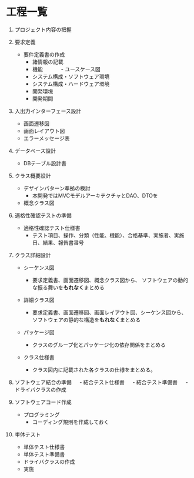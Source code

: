 # 工程一覧

1. プロジェクト内容の把握

2. 要求定義
    - 要件定義書の作成
      - 諸情報の記載
      - 機能
   　　　  - ユースケース図
      - システム構成・ソフトウェア環境 
      - システム構成・ハードウェア環境
      - 開発環境
      - 開発期間 
   

3. 入出力インターフェース設計
     - 画面遷移図 
     - 画面レイアウト図
     - エラーメッセージ表 


4. データベース設計
     - DBテーブル設計書

       
5. クラス概要設計
     - デザインパターン準拠の検討　　
       - 本開発ではMVCモデルアーキテクチャとDAO、DTOを
     - 概念クラス図


6. 適格性確認テストの準備
     - 適格性確認テスト仕様書
       - テスト項目、操作、分類（性能、機能）、合格基準、実施者、実施日、結果、報告書番号　

 
7. クラス詳細設計
     - シーケンス図
          - 要求定義書、画面遷移図、概念クラス図から、
            ソフトウェアの動的な振る舞いを**もれなく**まとめる
       
     - 詳細クラス図
          - 要求定義書、画面遷移図、画面レイアウト図、シーケンス図から、ソフトウェアの静的な構造を**もれなく**まとめる
       
     - パッケージ図
          - クラスのグループ化とパッケージ化の依存関係をまとめる
    
     - クラス仕様書
          - クラス図内に記載された各クラスの仕様をまとめる。


8. ソフトウェア結合の準備
　  - 結合テスト仕様書
　  - 結合テスト準備書
　  - ドライバクラスの作成


9. ソフトウェアコード作成
     - プログラミング
          - コーディング規則を作成しておく

10. 単体テスト
     - 単体テスト仕様書
     - 単体テスト準備書
     - ドライバクラスの作成
     - 実施
    
